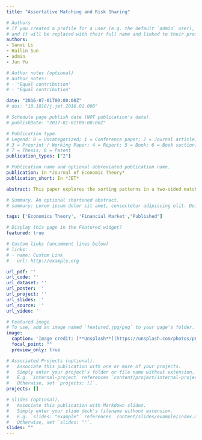 ```yaml
---
title: "Assortative Matching and Risk Sharing"

# Authors
# If you created a profile for a user (e.g. the default `admin` user), write the username (folder name) here
# and it will be replaced with their full name and linked to their profile.
authors:
- Sanxi Li
- Hailin Sun
- admin
- Jun Yu

# Author notes (optional)
# author_notes:
# - "Equal contribution"
# - "Equal contribution"

date: "2016-07-01T00:00:00Z"
# doi: "10.1016/j.jet.2016.01.008"

# Schedule page publish date (NOT publication's date).
# publishDate: "2017-01-01T00:00:00Z"

# Publication type.
# Legend: 0 = Uncategorized; 1 = Conference paper; 2 = Journal article;
# 3 = Preprint / Working Paper; 4 = Report; 5 = Book; 6 = Book section;
# 7 = Thesis; 8 = Patent
publication_types: ["2"]

# Publication name and optional abbreviated publication name.
publication: In *Journal of Economic Theory*
publication_short: In *JET*

abstract: This paper explores the sorting patterns in a two-sided matching market where agents facing different risks match to share them. When preference belongs to the class of harmonic absolute risk aversion (HARA), the risk premium is perfectly transferable within each partnership; thus a stable match minimizes the social cost of risk. In the systematic risk model, where agents are ranked by their holdings of a common risky asset, the convexity of the joint risk premium in joint risk size leads to negative assortative matching (NAM). In the idiosyncratic risk model, where agents are ranked by their independent riskiness in the sense of second-order stochastic dominance (SSD), NAM arises when preference exhibits decreasing absolute risk aversion (DARA) in the sense of Ross and riskier background risk leads to more risk-averse behavior. However, NAM may fail to arise when riskier background risk leads to more risk-tolerant behavior.

# Summary. An optional shortened abstract.
# summary: Lorem ipsum dolor sit amet, consectetur adipiscing elit. Duis posuere tellus ac convallis placerat. Proin tincidunt magna sed ex sollicitudin condimentum.

tags: ['Economics Theory', 'Financial Market',"Published"]

# Display this page in the Featured widget?
featured: true

# Custom links (uncomment lines below)
# links:
# - name: Custom Link
#   url: http://example.org

url_pdf: ''
url_code: ''
url_dataset: ''
url_poster: ''
url_project: ''
url_slides: ''
url_source: ''
url_video: ''

# Featured image
# To use, add an image named `featured.jpg/png` to your page's folder.
image:
  caption: 'Image credit: [**Unsplash**](https://unsplash.com/photos/pLCdAaMFLTE)'
  focal_point: ""
  preview_only: true

# Associated Projects (optional).
#   Associate this publication with one or more of your projects.
#   Simply enter your project's folder or file name without extension.
#   E.g. `internal-project` references `content/project/internal-project/index.md`.
#   Otherwise, set `projects: []`.
projects: []

# Slides (optional).
#   Associate this publication with Markdown slides.
#   Simply enter your slide deck's filename without extension.
#   E.g. `slides: "example"` references `content/slides/example/index.md`.
#   Otherwise, set `slides: ""`.
slides: ""
---
```



